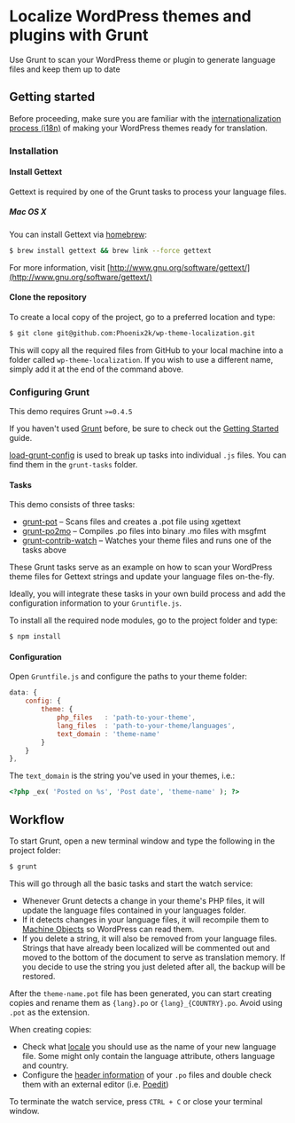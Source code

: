 Localize WordPress themes and plugins with Grunt
================================================

Use Grunt to scan your WordPress theme or plugin to generate language files and keep them up to date

## Getting started

Before proceeding, make sure you are familiar with the [internationalization process (i18n)](https://developer.wordpress.org/themes/functionality/internationalization/) of making your WordPress themes ready for translation.

### Installation

#### Install Gettext

Gettext is required by one of the Grunt tasks to process your language files.

##### Mac OS X

You can install Gettext via [homebrew](http://brew.sh/):

```sh
$ brew install gettext && brew link --force gettext
```

For more information, visit [http://www.gnu.org/software/gettext/](http://www.gnu.org/software/gettext/)

#### Clone the repository

To create a local copy of the project, go to a preferred location and type:

```sh
$ git clone git@github.com:Phoenix2k/wp-theme-localization.git
```

This will copy all the required files from GitHub to your local machine into a folder called `wp-theme-localization`. If you wish to use a different name, simply add it at the end of the command above.

### Configuring Grunt

This demo requires Grunt `>=0.4.5`

If you haven't used [Grunt](http://gruntjs.com/) before, be sure to check out the [Getting Started](http://gruntjs.com/getting-started) guide.

[load-grunt-config](http://firstandthird.github.io/load-grunt-config/) is used to break up tasks into individual `.js` files. You can find them in the `grunt-tasks` folder.

#### Tasks

This demo consists of three tasks:

* [grunt-pot](https://www.npmjs.com/package/grunt-pot) – Scans files and creates a .pot file using xgettext
* [grunt-po2mo](https://www.npmjs.com/package/grunt-po2mo) – Compiles .po files into binary .mo files with msgfmt
* [grunt-contrib-watch](https://www.npmjs.com/package/grunt-contrib-watch) – Watches your theme files and runs one of the tasks above

These Grunt tasks serve as an example on how to scan your WordPress theme files for Gettext strings and update your language files on-the-fly.

Ideally, you will integrate these tasks in your own build process and add the configuration information to your `Gruntifle.js`.

To install all the required node modules, go to the project folder and type:

```sh
$ npm install
```

#### Configuration

Open `Gruntfile.js` and configure the paths to your theme folder:

```js
data: {
	config: {
		theme: {
			php_files   : 'path-to-your-theme',
			lang_files  : 'path-to-your-theme/languages',
			text_domain : 'theme-name'
		}
	}
},
```

The `text_domain` is the string you've used in your themes, i.e.:

```php
<?php _ex( 'Posted on %s', 'Post date', 'theme-name' ); ?>
```

## Workflow

To start Grunt, open a new terminal window and type the following in the project folder:
```sh
$ grunt
```

This will go through all the basic tasks and start the watch service:
* Whenever Grunt detects a change in your theme's PHP files, it will update the language files contained in your languages folder.
* If it detects changes in your language files, it will recompile them to [Machine Objects](https://developer.wordpress.org/themes/functionality/localization/#mo-machine-object-files) so WordPress can read them.
* If you delete a string, it will also be removed from your language files. Strings that have already been localized will be commented out and moved to the bottom of the document to serve as translation memory. If you decide to use the string you just deleted after all, the backup will be restored.

After the `theme-name.pot` file has been generated, you can start creating copies and rename them as `{lang}.po` or `{lang}_{COUNTRY}.po`. Avoid using `.pot` as the extension.

When creating copies:
* Check what [locale](http://i18n.svn.wordpress.org/) you should use as the name of your new language file. Some might only contain the language attribute, others language and country.
* Configure the [header information](https://make.wordpress.org/polyglots/handbook/tools/gettext/#the-po-file-header) of your `.po` files and double check them with an external editor (i.e. [Poedit](https://poedit.net/))

To terminate the watch service, press `CTRL + C` or close your terminal window.
